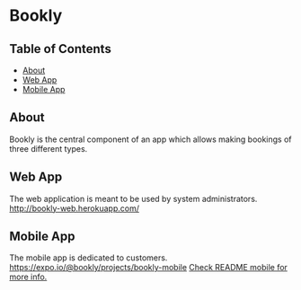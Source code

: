 # Bookly

## Table of Contents

- [About](#about)
- [Web App](#web_app)
- [Mobile App](#mobile_app)

## About <a name = "about"></a>

Bookly is the central component of an app which allows making bookings of three different types.

## Web App <a name = "web_app"></a>

The web application is meant to be used by system administrators.<br/>
http://bookly-web.herokuapp.com/

## Mobile App <a name = "mobile_app"></a>

The mobile app is dedicated to customers.
https://expo.io/@bookly/projects/bookly-mobile
[Check README mobile for more info.](https://github.com/pwmini2020/bookly/blob/master/mobile/README.md)
